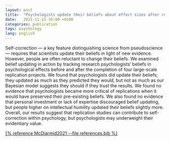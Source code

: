 ```yaml
---
layout: post
title:  "Psychologists update their beliefs about effect sizes after replication studies"
date:   2021-11-21 10:00 +0100
categories: publication
tags: psychology
lang: english
---
```


Self-correction — a key feature distinguishing science from pseudoscience — requires that scientists update their beliefs in light of new evidence. However, people are often reluctant to change their beliefs. We examined belief updating in action by tracking research psychologists’ beliefs in psychological effects before and after the completion of four large-scale replication projects. We found that psychologists did update their beliefs; they updated as much as they predicted they would, but not as much as our Bayesian model suggests they should if they trust the results. We found no evidence that psychologists became more critical of replications when it would have preserved their pre-existing beliefs. We also found no evidence that personal investment or lack of expertise discouraged belief updating, but people higher on intellectual humility updated their beliefs slightly more. Overall, our results suggest that replication studies can contribute to self-correction within psychology, but psychologists may underweight their evidentiary value.

[{% reference McDiarmid2021 --file references.bib %}](https://www.nature.com/articles/s41562-021-01220-7)

